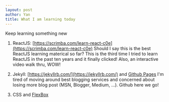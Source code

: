 ```yaml
---
layout: post
author: Yan
title: What I am learning today
---
```


Keep learning something new

1. ReactJS: [https://scrimba.com/learn-react-c0e](https://scrimba.com/learn-react-c0e) Should I say this is the best ReactJS learning materical so far? This is the third time I tried to learn ReactJS in the past ten years and it finally clicked! Also, an interactive video walk thru, WOW!

2. Jekyll: [https://jekyllrb.com/](https://jekyllrb.com/) and [Github Pages](https://docs.github.com/en/pages/setting-up-a-github-pages-site-with-jekyll/about-github-pages-and-jekyll) I'm tired of moving around best blogging services and concerned about losing more blog post (MSN, Blogger, Medium, ...). Github here we go!

3. CSS and [FlexBox](https://css-tricks.com/snippets/css/a-guide-to-flexbox/)